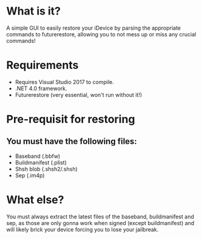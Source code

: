 # What is it?
A simple GUI to easily restore your iDevice by parsing the appropriate commands to futurerestore, allowing you to not mess up or miss any crucial commands!

# Requirements
* Requires Visual Studio 2017 to compile.
* .NET 4.0 framework.
* Futurerestore (very essential, won't run without it!)

# Pre-requisit for restoring
## You must have the following files:
- Baseband (.bbfw)
- Buildmanifest (.plist)
- Shsh blob (.shsh2/.shsh)
- Sep (.im4p)

# What else?
You must always extract the latest files of the baseband, buildmanifest and sep, as those are only gonna work when signed (except buildmanifest) and will likely brick your device forcing you to lose your jailbreak.
